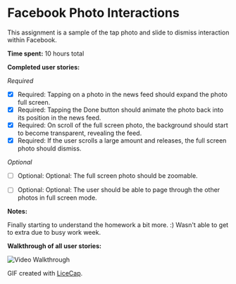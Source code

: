 # Facebook Photo Interactions

This assignment is a sample of the tap photo and slide to dismiss interaction within Facebook. 

**Time spent:** 10 hours total

**Completed user stories:**

_Required_

* [x] Required: Tapping on a photo in the news feed should expand the photo full screen.
* [x] Required: Tapping the Done button should animate the photo back into its position in the news feed.
* [x] Required: On scroll of the full screen photo, the background should start to become transparent, revealing the feed.
* [x] Required: If the user scrolls a large amount and releases, the full screen photo should dismiss.

_Optional_
 
* [ ] Optional: Optional: The full screen photo should be zoomable.
* [ ] Optional: Optional: The user should be able to page through the other photos in full screen mode.



**Notes:**

Finally starting to understand the homework a bit more. :) Wasn't able to get to extra due to busy work week. 

**Walkthrough of all user stories:**

![Video Walkthrough](codepath-assignment4.gif)

GIF created with [LiceCap](http://www.cockos.com/licecap/).
